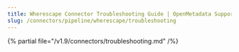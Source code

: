 ```yaml
---
title: Wherescape Connector Troubleshooting Guide | OpenMetadata Support
slug: /connectors/pipeline/wherescape/troubleshooting
---
```


{% partial file="/v1.9/connectors/troubleshooting.md" /%}

